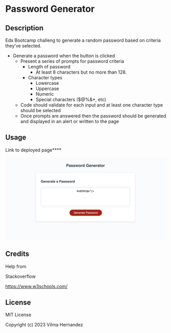 # Password Generator

## Description

Edx Bootcamp challeng to generate a random password based on criteria they’ve selected. 

* Generate a password when the button is clicked
  * Present a series of prompts for password criteria
    * Length of password
      * At least 8 characters but no more than 128.
    * Character types
      * Lowercase
      * Uppercase
      * Numeric
      * Special characters ($@%&*, etc)
  * Code should validate for each input and at least one character type should be selected
  * Once prompts are answered then the password should be generated and displayed in an alert or written to the page


## Usage
Link to deployed page****


![alt text](./assets/screenshot.png)


## Credits

Help from 

Stackoverflow

https://www.w3schools.com/


## License

MIT License

Copyright (c) 2023 Vilma Hernandez

